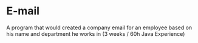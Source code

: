 # E-mail
A program that would created a company email for an employee based on his name and department he works in (3 weeks / 60h Java Experience)
